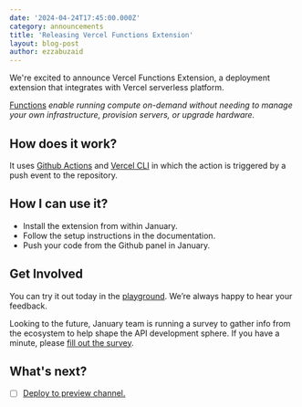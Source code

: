 ```yaml
---
date: '2024-04-24T17:45:00.000Z'
category: announcements
title: 'Releasing Vercel Functions Extension'
layout: blog-post
author: ezzabuzaid
---
```


We're excited to announce Vercel Functions Extension, a deployment extension that integrates with Vercel serverless platform.

[Functions](https://vercel.com/docs/functions) _enable running compute on-demand without needing to manage your own infrastructure, provision servers, or upgrade hardware._

## How does it work?

It uses [Github Actions](https://github.com/features/actions) and [Vercel CLI](https://vercel.com/docs/cli) in which the action is triggered by a push event to the repository.

## How I can use it?

- Install the extension from within January.
- Follow the setup instructions in the documentation.
- Push your code from the Github panel in January.

## Get Involved

You can try it out today in the [playground](https://app.january.sh/). We’re always happy to hear your feedback.

Looking to the future, January team is running a survey to gather info from the ecosystem to help shape the API development sphere. If you have a minute, please [fill out the survey](https://tally.so/r/31KZAg).

## What's next?

- [ ] [Deploy to preview channel.](https://github.com/orgs/JanuaryLabs/projects/12/views/1?pane=issue&itemId=69216430)
